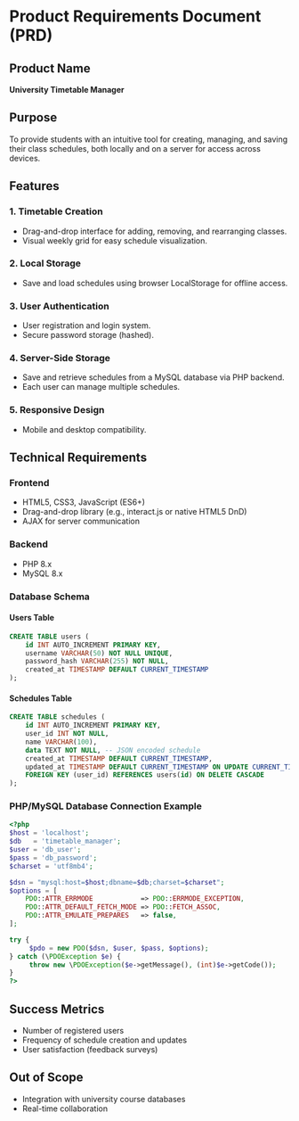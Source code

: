 # Product Requirements Document (PRD)

## Product Name
**University Timetable Manager**

## Purpose
To provide students with an intuitive tool for creating, managing, and saving their class schedules, both locally and on a server for access across devices.

## Features

### 1. Timetable Creation
- Drag-and-drop interface for adding, removing, and rearranging classes.
- Visual weekly grid for easy schedule visualization.

### 2. Local Storage
- Save and load schedules using browser LocalStorage for offline access.

### 3. User Authentication
- User registration and login system.
- Secure password storage (hashed).

### 4. Server-Side Storage
- Save and retrieve schedules from a MySQL database via PHP backend.
- Each user can manage multiple schedules.

### 5. Responsive Design
- Mobile and desktop compatibility.

## Technical Requirements

### Frontend
- HTML5, CSS3, JavaScript (ES6+)
- Drag-and-drop library (e.g., interact.js or native HTML5 DnD)
- AJAX for server communication

### Backend
- PHP 8.x
- MySQL 8.x

### Database Schema

#### Users Table
```sql
CREATE TABLE users (
    id INT AUTO_INCREMENT PRIMARY KEY,
    username VARCHAR(50) NOT NULL UNIQUE,
    password_hash VARCHAR(255) NOT NULL,
    created_at TIMESTAMP DEFAULT CURRENT_TIMESTAMP
);
```

#### Schedules Table
```sql
CREATE TABLE schedules (
    id INT AUTO_INCREMENT PRIMARY KEY,
    user_id INT NOT NULL,
    name VARCHAR(100),
    data TEXT NOT NULL, -- JSON encoded schedule
    created_at TIMESTAMP DEFAULT CURRENT_TIMESTAMP,
    updated_at TIMESTAMP DEFAULT CURRENT_TIMESTAMP ON UPDATE CURRENT_TIMESTAMP,
    FOREIGN KEY (user_id) REFERENCES users(id) ON DELETE CASCADE
);
```

### PHP/MySQL Database Connection Example

```php
<?php
$host = 'localhost';
$db   = 'timetable_manager';
$user = 'db_user';
$pass = 'db_password';
$charset = 'utf8mb4';

$dsn = "mysql:host=$host;dbname=$db;charset=$charset";
$options = [
    PDO::ATTR_ERRMODE            => PDO::ERRMODE_EXCEPTION,
    PDO::ATTR_DEFAULT_FETCH_MODE => PDO::FETCH_ASSOC,
    PDO::ATTR_EMULATE_PREPARES   => false,
];

try {
     $pdo = new PDO($dsn, $user, $pass, $options);
} catch (\PDOException $e) {
     throw new \PDOException($e->getMessage(), (int)$e->getCode());
}
?>
```

## Success Metrics
- Number of registered users
- Frequency of schedule creation and updates
- User satisfaction (feedback surveys)

## Out of Scope
- Integration with university course databases
- Real-time collaboration

